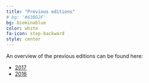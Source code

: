 ```yaml
---
title: "Previous editions"
# bg: '#63BD2F'
bg: biominablue
color: white
fa-icon: step-backward
style: center
---
```


An overview of the previous editions can be found here:

  * [2017](pdf/poster_2017.pdf)
  * [2016](pdf/poster_2016.pdf)
